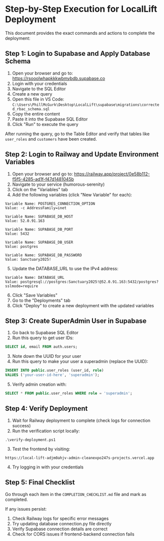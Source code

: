 # Step-by-Step Execution for LocalLift Deployment

This document provides the exact commands and actions to complete the deployment:

## Step 1: Login to Supabase and Apply Database Schema

1. Open your browser and go to: https://rsooolwhapkkkwbmybdb.supabase.co
2. Login with your credentials
3. Navigate to the SQL Editor
4. Create a new query
5. Open this file in VS Code: `C:\Users\PhillMcGurk\Desktop\LocalLift\supabase\migrations\corrected_rbac_schema.sql`
6. Copy the entire content
7. Paste it into the Supabase SQL Editor
8. Click "Run" to execute the query

After running the query, go to the Table Editor and verify that tables like `user_roles` and `customers` have been created.

## Step 2: Login to Railway and Update Environment Variables

1. Open your browser and go to: https://railway.app/project/0e58b112-f5f5-4285-ad1f-f47d1481045b
2. Navigate to your service (humorous-serenity)
3. Click on the "Variables" tab
4. Add the following variables (click "New Variable" for each):

```
Variable Name: POSTGRES_CONNECTION_OPTION
Value: -c AddressFamily=inet
```

```
Variable Name: SUPABASE_DB_HOST
Value: 52.0.91.163
```

```
Variable Name: SUPABASE_DB_PORT
Value: 5432
```

```
Variable Name: SUPABASE_DB_USER
Value: postgres
```

```
Variable Name: SUPABASE_DB_PASSWORD
Value: Sanctuary2025!
```

5. Update the DATABASE_URL to use the IPv4 address:

```
Variable Name: DATABASE_URL
Value: postgresql://postgres:Sanctuary2025!@52.0.91.163:5432/postgres?sslmode=require
```

6. Click "Save Variables"
7. Go to the "Deployments" tab
8. Click "Deploy" to create a new deployment with the updated variables

## Step 3: Create SuperAdmin User in Supabase

1. Go back to Supabase SQL Editor
2. Run this query to get user IDs:

```sql
SELECT id, email FROM auth.users;
```

3. Note down the UUID for your user
4. Run this query to make your user a superadmin (replace the UUID):

```sql
INSERT INTO public.user_roles (user_id, role)
VALUES ('your-user-id-here', 'superadmin');
```

5. Verify admin creation with:

```sql
SELECT * FROM public.user_roles WHERE role = 'superadmin';
```

## Step 4: Verify Deployment

1. Wait for Railway deployment to complete (check logs for connection success)
2. Run the verification script locally:

```
.\verify-deployment.ps1
```

3. Test the frontend by visiting:
```
https://local-lift-adjm0ahjv-admin-cleanexpo247s-projects.vercel.app
```

4. Try logging in with your credentials

## Step 5: Final Checklist

Go through each item in the `COMPLETION_CHECKLIST.md` file and mark as completed.

If any issues persist:
1. Check Railway logs for specific error messages
2. Try updating database connection.py file directly
3. Verify Supabase connection details are correct
4. Check for CORS issues if frontend-backend connection fails
